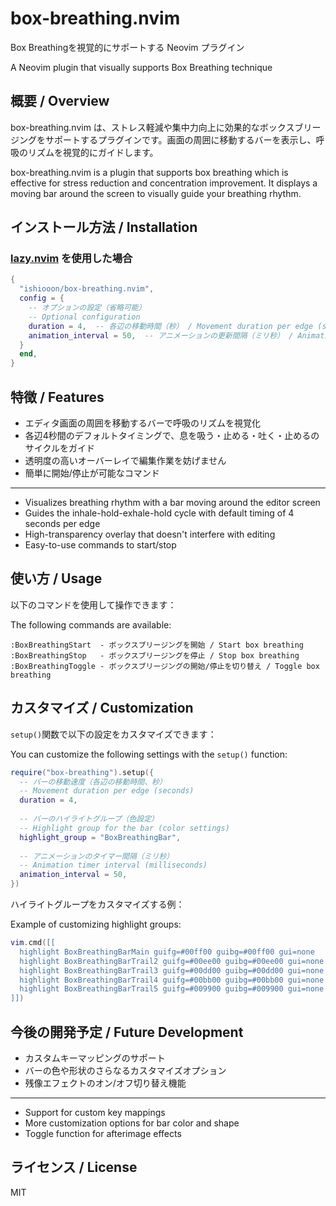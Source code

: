 # box-breathing.nvim

Box Breathingを視覚的にサポートする Neovim プラグイン

A Neovim plugin that visually supports Box Breathing technique

## 概要 / Overview

box-breathing.nvim は、ストレス軽減や集中力向上に効果的なボックスブリージングをサポートするプラグインです。画面の周囲に移動するバーを表示し、呼吸のリズムを視覚的にガイドします。

box-breathing.nvim is a plugin that supports box breathing which is effective for stress reduction and concentration improvement. It displays a moving bar around the screen to visually guide your breathing rhythm.

## インストール方法 / Installation

### [lazy.nvim](https://github.com/folke/lazy.nvim) を使用した場合

```lua
{
  "ishiooon/box-breathing.nvim",
  config = {
    -- オプションの設定（省略可能）
    -- Optional configuration
    duration = 4,  -- 各辺の移動時間（秒） / Movement duration per edge (seconds)
    animation_interval = 50,  -- アニメーションの更新間隔（ミリ秒） / Animation update interval (milliseconds)
  }
  end,
}
```

## 特徴 / Features

- エディタ画面の周囲を移動するバーで呼吸のリズムを視覚化
- 各辺4秒間のデフォルトタイミングで、息を吸う・止める・吐く・止めるのサイクルをガイド
- 透明度の高いオーバーレイで編集作業を妨げません
- 簡単に開始/停止が可能なコマンド

---

- Visualizes breathing rhythm with a bar moving around the editor screen
- Guides the inhale-hold-exhale-hold cycle with default timing of 4 seconds per edge
- High-transparency overlay that doesn't interfere with editing
- Easy-to-use commands to start/stop

## 使い方 / Usage

以下のコマンドを使用して操作できます：

The following commands are available:

```
:BoxBreathingStart  - ボックスブリージングを開始 / Start box breathing
:BoxBreathingStop   - ボックスブリージングを停止 / Stop box breathing
:BoxBreathingToggle - ボックスブリージングの開始/停止を切り替え / Toggle box breathing
```

## カスタマイズ / Customization

`setup()`関数で以下の設定をカスタマイズできます：

You can customize the following settings with the `setup()` function:

```lua
require("box-breathing").setup({
  -- バーの移動速度（各辺の移動時間、秒）
  -- Movement duration per edge (seconds)
  duration = 4,
  
  -- バーのハイライトグループ（色設定）
  -- Highlight group for the bar (color settings)
  highlight_group = "BoxBreathingBar",
  
  -- アニメーションのタイマー間隔（ミリ秒）
  -- Animation timer interval (milliseconds)
  animation_interval = 50,
})
```

ハイライトグループをカスタマイズする例：

Example of customizing highlight groups:

```lua
vim.cmd([[
  highlight BoxBreathingBarMain guifg=#00ff00 guibg=#00ff00 gui=none
  highlight BoxBreathingBarTrail2 guifg=#00ee00 guibg=#00ee00 gui=none
  highlight BoxBreathingBarTrail3 guifg=#00dd00 guibg=#00dd00 gui=none
  highlight BoxBreathingBarTrail4 guifg=#00bb00 guibg=#00bb00 gui=none
  highlight BoxBreathingBarTrail5 guifg=#009900 guibg=#009900 gui=none
]])
```

## 今後の開発予定 / Future Development

- カスタムキーマッピングのサポート
- バーの色や形状のさらなるカスタマイズオプション
- 残像エフェクトのオン/オフ切り替え機能

---

- Support for custom key mappings
- More customization options for bar color and shape
- Toggle function for afterimage effects

## ライセンス / License

MIT
